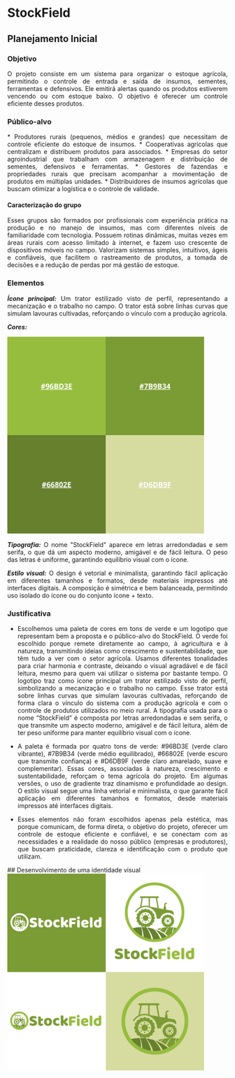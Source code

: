# StockField
## Planejamento Inicial 
### Objetivo
<div style="text-align: justify;">
O projeto consiste em um sistema para organizar o estoque agrícola, permitindo o controle de entrada e saída de insumos, sementes, ferramentas e defensivos. Ele emitirá alertas quando os produtos estiverem vencendo ou com estoque baixo. O objetivo é oferecer um controle eficiente desses produtos.


### Público-alvo
<p align="justify">
* Produtores rurais (pequenos, médios e grandes) que necessitam de controle eficiente do estoque de insumos.
* Cooperativas agrícolas que centralizam e distribuem produtos para associados.
* Empresas do setor agroindustrial que trabalham com armazenagem e distribuição de sementes, defensivos e ferramentas.
* Gestores de fazendas e propriedades rurais que precisam acompanhar a movimentação de produtos em múltiplas unidades.
* Distribuidores de insumos agrícolas que buscam otimizar a logística e o controle de validade.

#### Caracterização do grupo
Esses grupos são formados por profissionais com experiência prática na produção e no manejo de insumos, mas com diferentes níveis de familiaridade com tecnologia. Possuem rotinas dinâmicas, muitas vezes em áreas rurais com acesso limitado à internet, e fazem uso crescente de dispositivos móveis no campo. Valorizam sistemas simples, intuitivos, ágeis e confiáveis, que facilitem o rastreamento de produtos, a tomada de decisões e a redução de perdas por má gestão de estoque.


### Elementos
***Ícone principal:***
Um trator estilizado visto de perfil, representando a mecanização e o trabalho no campo. O trator está sobre linhas curvas que simulam lavouras cultivadas, reforçando o vínculo com a produção agrícola.

***Cores:***

<img width="450" height="450" alt="Image" src="https://github.com/riverspaulo/StockField/blob/main/Imagens/Stock-Field-Colors.png" />

***Tipografia:***
O nome "StockField" aparece em letras arredondadas e sem serifa, o que dá um aspecto moderno, amigável e de fácil leitura. O peso das letras é uniforme, garantindo equilíbrio visual com o ícone.

***Estilo visual:***
O design é vetorial e minimalista, garantindo fácil aplicação em diferentes tamanhos e formatos, desde materiais impressos até interfaces digitais. A composição é simétrica e bem balanceada, permitindo uso isolado do ícone ou do conjunto ícone + texto.

### Justificativa
* Escolhemos uma paleta de cores em tons de verde e um logotipo que representam bem a proposta e o público-alvo do StockField. O verde foi escolhido porque remete diretamente ao campo, à agricultura e à natureza, transmitindo ideias como crescimento e sustentabilidade, que têm tudo a ver com o setor agrícola. Usamos diferentes tonalidades para criar harmonia e contraste, deixando o visual agradável e de fácil leitura, mesmo para quem vai utilizar o sistema por bastante tempo. O logotipo traz como ícone principal um trator estilizado visto de perfil, simbolizando a mecanização e o trabalho no campo. Esse trator está sobre linhas curvas que simulam lavouras cultivadas, reforçando de forma clara o vínculo do sistema com a produção agrícola e com o controle de produtos utilizados no meio rural. A tipografia usada para o nome “StockField” é composta por letras arredondadas e sem serifa, o que transmite um aspecto moderno, amigável e de fácil leitura, além de ter peso uniforme para manter equilíbrio visual com o ícone.

* A paleta é formada por quatro tons de verde: #96BD3E (verde claro vibrante), #7B9B34 (verde médio equilibrado), #66802E (verde escuro que transmite confiança) e #D6DB9F (verde claro amarelado, suave e complementar). Essas cores, associadas à natureza, crescimento e sustentabilidade, reforçam o tema agrícola do projeto. Em algumas versões, o uso de gradiente traz dinamismo e profundidade ao design. O estilo visual segue uma linha vetorial e minimalista, o que garante fácil aplicação em diferentes tamanhos e formatos, desde materiais impressos até interfaces digitais.

* Esses elementos não foram escolhidos apenas pela estética, mas porque comunicam, de forma direta, o objetivo do projeto, oferecer um controle de estoque eficiente e confiável, e se conectam com as necessidades e a realidade do nosso público (empresas e produtores), que buscam praticidade, clareza e identificação com o produto que utilizam.
</div>
## Desenvolvimento de uma identidade visual
<img width="450" height="450" alt="Image" src="https://github.com/riverspaulo/StockField/blob/main/Imagens/Stock-Field%20(1).png" />
